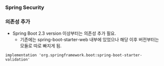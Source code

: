 ### Spring Security

### 의존성 추가
* Spring Boot 2.3 version 이상부터는 의존성 추가 필요.
  * 기존에는 spring-boot-starter-web 내부에 있었으나 해당 이후 버전부터는 모듈로 따로 빠지게 됨.

```
implementation 'org.springframework.boot:spring-boot-starter-validation'
```
